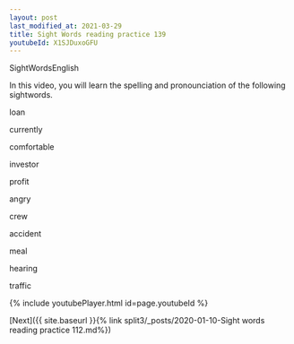 ```yaml
---
layout: post
last_modified_at: 2021-03-29
title: Sight Words reading practice 139
youtubeId: X1SJDuxoGFU
---
```

 
 
SightWordsEnglish

In this video, you will learn the spelling and pronounciation of the following sightwords.

loan

currently

comfortable

investor

profit

angry

crew

accident

meal

hearing

traffic

 
{% include youtubePlayer.html id=page.youtubeId %}
 
 

[Next]({{ site.baseurl }}{% link  split3/_posts/2020-01-10-Sight words reading practice 112.md%})
 
